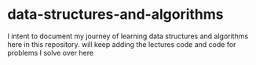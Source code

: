 # data-structures-and-algorithms

I intent to document my journey of learning data structures and algorithms here in this repository. will keep adding the lectures code and code for problems I solve over here
